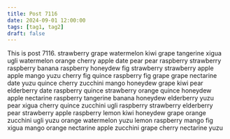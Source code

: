 ```yaml
---
title: Post 7116
date: 2024-09-01 12:00:00
tags: [tag1, tag2]
draft: false
---
```

This is post 7116.
strawberry
grape
watermelon
kiwi
grape
tangerine
xigua
ugli
watermelon
orange
cherry
apple
date
pear
pear
raspberry
strawberry
raspberry
banana
raspberry
honeydew
fig
strawberry
strawberry
apple
apple
mango
yuzu
cherry
fig
quince
raspberry
fig
grape
grape
nectarine
date
yuzu
quince
cherry
zucchini
mango
honeydew
grape
kiwi
pear
elderberry
date
raspberry
quince
strawberry
orange
quince
honeydew
apple
nectarine
raspberry
tangerine
banana
honeydew
elderberry
yuzu
pear
xigua
cherry
quince
zucchini
ugli
raspberry
strawberry
elderberry
pear
strawberry
apple
raspberry
lemon
kiwi
honeydew
grape
orange
zucchini
ugli
yuzu
orange
watermelon
yuzu
lemon
raspberry
mango
fig
xigua
mango
orange
nectarine
apple
zucchini
grape
cherry
nectarine
yuzu
